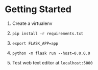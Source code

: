 # Getting Started

1. Create a virtualenv

2. `pip install -r requirements.txt`

3. `export FLASK_APP=app`

4. `python -m flask run --host=0.0.0.0`

5. Test web text editor at `localhost:5000`
